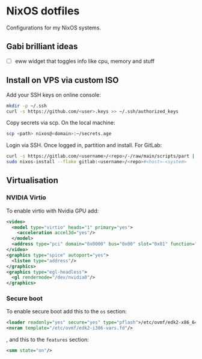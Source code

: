 # NixOS dotfiles

Configurations for my NixOS systems.

## Gabi brilliant ideas

- [ ] eww widget that toggles info like cpu, memory and stuff

## Install on VPS via custom ISO

Add your SSH keys on online console:

```sh
mkdir -p ~/.ssh
curl -s https://github.com/<user>.keys >> ~/.ssh/authorized_keys
```

Copy secrets via scp. On the local machine:

```sh
scp <path> nixos@<domain>:~/secrets.age
```

Login via SSH. Once logged in, partition and install. For GitLab:

```sh
curl -s https://gitlab.com/<username>/<repo>/-/raw/main/scripts/part | sudo bash -s <device> msdos ~/secrets.age
sudo nixos-install --flake gitlab:<username>/<repo>#<host>-<system>
```

## Virtualisation

### NVIDIA Virtio

To enable virtio with Nvidia GPU add:

```xml
<video>
  <model type="virtio" heads="1" primary="yes">
    <acceleration accel3d="yes"/>
  </model>
  <address type="pci" domain="0x0000" bus="0x00" slot="0x01" function="0x0"/>
</video>
<graphics type="spice" autoport="yes">
  <listen type="address"/>
</graphics>
<graphics type="egl-headless">
  <gl rendernode="/dev/nvidia0"/>
</graphics>
```

### Secure boot

To enable secure boot add this to the `os` section:

```xml
<loader readonly="yes" secure="yes" type="pflash">/etc/ovmf/edk2-x86_64-secure-code.fd</loader>
<nvram template="/etc/ovmf/edk2-i386-vars.fd"/>
```

, and this to the `features` section:

```xml
<smm state="on"/>
```
